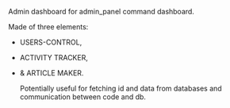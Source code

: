 Admin dashboard for admin_panel command dashboard. 

Made of three elements:
* USERS-CONTROL,
* ACTIVITY TRACKER,
* & ARTICLE MAKER.

  Potentially useful for fetching id and data from databases and communication between code and db.
